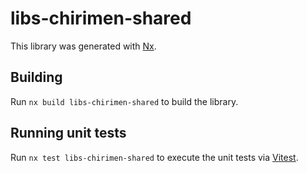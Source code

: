 # libs-chirimen-shared

This library was generated with [Nx](https://nx.dev).

## Building

Run `nx build libs-chirimen-shared` to build the library.

## Running unit tests

Run `nx test libs-chirimen-shared` to execute the unit tests via [Vitest](https://vitest.dev/).

